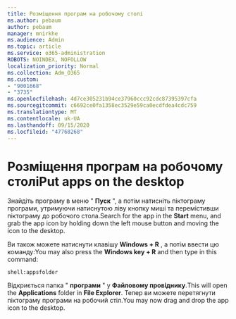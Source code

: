 ```yaml
---
title: Розміщення програм на робочому столі
ms.author: pebaum
author: pebaum
manager: mnirkhe
ms.audience: Admin
ms.topic: article
ms.service: o365-administration
ROBOTS: NOINDEX, NOFOLLOW
localization_priority: Normal
ms.collection: Adm_O365
ms.custom:
- "9001668"
- "3735"
ms.openlocfilehash: 4d7ce305231b94ce37960ccc92cdc87395397cfa
ms.sourcegitcommit: c6692ce0fa1358ec3529e59ca0ecdfdea4cdc759
ms.translationtype: MT
ms.contentlocale: uk-UA
ms.lasthandoff: 09/15/2020
ms.locfileid: "47768268"
---
```

# <a name="put-apps-on-the-desktop"></a><span data-ttu-id="75cb6-102">Розміщення програм на робочому столі</span><span class="sxs-lookup"><span data-stu-id="75cb6-102">Put apps on the desktop</span></span>

<span data-ttu-id="75cb6-103">Знайдіть програму в меню " **Пуск** ", а потім натисніть піктограму програми, утримуючи натиснутою ліву кнопку миші та перемістивши піктограму до робочого стола.</span><span class="sxs-lookup"><span data-stu-id="75cb6-103">Search for the app in the **Start** menu, and grab the app icon by holding down the left mouse button and moving the icon to the desktop.</span></span>

<span data-ttu-id="75cb6-104">Ви також можете натиснути клавішу **Windows + R** , а потім ввести цю команду:</span><span class="sxs-lookup"><span data-stu-id="75cb6-104">You may also press the **Windows key + R** and then type in this command:</span></span>

`shell:appsfolder`

<span data-ttu-id="75cb6-105">Відкриється папка " **програми** " у **Файловому провіднику**.</span><span class="sxs-lookup"><span data-stu-id="75cb6-105">This will open the **Applications** folder in **File Explorer**.</span></span> <span data-ttu-id="75cb6-106">Тепер ви можете перетягнути піктограму програми на робочий стіл.</span><span class="sxs-lookup"><span data-stu-id="75cb6-106">You may now drag and drop the app icon to the desktop.</span></span>
